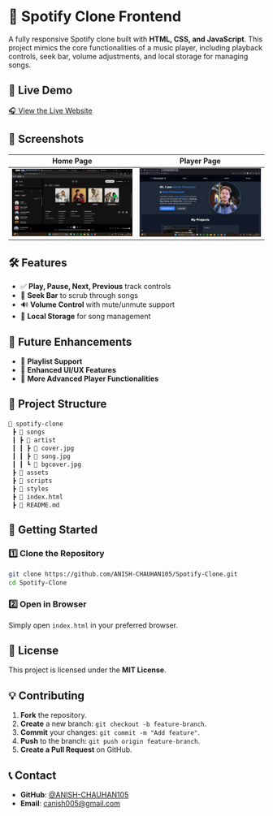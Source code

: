 # 🎵 Spotify Clone Frontend

A fully responsive Spotify clone built with **HTML, CSS, and JavaScript**. This project mimics the core functionalities of a music player, including playback controls, seek bar, volume adjustments, and local storage for managing songs.

## 🔗 Live Demo

[🎧 View the Live Website](https://your-live-demo-link.com)

## 📸 Screenshots

| Home Page | Player Page |
| --------- | ---------- |
| ![Home](img/project1.png) | ![Player](img/project2.png) |

## 🛠️ Features

- ✅ **Play, Pause, Next, Previous** track controls
- 🎵 **Seek Bar** to scrub through songs
- 🔊 **Volume Control** with mute/unmute support
- 📂 **Local Storage** for song management

## 🚀 Future Enhancements

- 🔹 **Playlist Support**
- 🔹 **Enhanced UI/UX Features**
- 🔹 **More Advanced Player Functionalities**

## 📂 Project Structure

```
📁 spotify-clone
 ┣ 📂 songs
 ┃ ┣ 📂 artist
 ┃ ┃ ┣ 📄 cover.jpg
 ┃ ┃ ┣ 📄 song.jpg
 ┃ ┃ ┗ 📄 bgcover.jpg
 ┣ 📂 assets
 ┣ 📂 scripts
 ┣ 📂 styles
 ┣ 📄 index.html
 ┣ 📄 README.md
```

## 🚀 Getting Started

### 1️⃣ Clone the Repository

```sh
git clone https://github.com/ANISH-CHAUHAN105/Spotify-Clone.git
cd Spotify-Clone
```

### 2️⃣ Open in Browser
Simply open `index.html` in your preferred browser.

## 📜 License

This project is licensed under the **MIT License**.

## 💡 Contributing

1. **Fork** the repository.
2. **Create** a new branch: `git checkout -b feature-branch`.
3. **Commit** your changes: `git commit -m "Add feature"`.
4. **Push** to the branch: `git push origin feature-branch`.
5. **Create a Pull Request** on GitHub.

## 📞 Contact

- **GitHub**: [@ANISH-CHAUHAN105](https://github.com/ANISH-CHAUHAN105)
- **Email**: [canish005@gmail.com](mailto:canish005@gmail.com)

